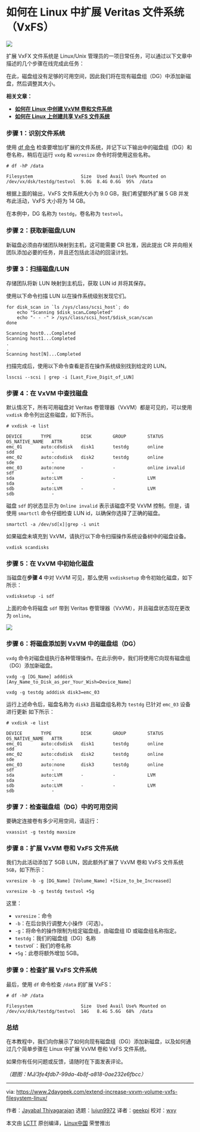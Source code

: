 [#]: subject: "How to Extend Veritas File System (VxFS) in Linux"
[#]: via: "https://www.2daygeek.com/extend-increase-vxvm-volume-vxfs-filesystem-linux/"
[#]: author: "Jayabal Thiyagarajan https://www.2daygeek.com/author/jayabal/"
[#]: collector: "lujun9972"
[#]: translator: "geekpi"
[#]: reviewer: "wxy"
[#]: publisher: "wxy"
[#]: url: "https://linux.cn/article-16199-1.html"

如何在 Linux 中扩展 Veritas 文件系统（VxFS）
======

![][0]

扩展 VxFX 文件系统是 Linux/Unix 管理员的一项日常任务，可以通过以下文章中描述的几个步骤在线完成此任务：

在此，磁盘组没有足够的可用空间，因此我们将在现有磁盘组（DG）中添加新磁盘，然后调整其大小。

**相关文章：**

  * **[如何在 Linux 中创建 VxVM 卷和文件系统][1]**
  * **[如何在 Linux 上创建共享 VxFS 文件系统][2]**

### 步骤 1：识别文件系统

使用 [df 命令][3] 检查要增加/扩展的文件系统，并记下以下输出中的磁盘组（DG）和卷名称，稍后在运行 `vxdg` 和 `vxresize` 命令时将使用这些名称。

```
# df -hP /data

Filesystem                  Size  Used Avail Use% Mounted on
/dev/vx/dsk/testdg/testvol  9.0G  8.4G 0.6G  95%  /data
```

根据上面的输出，VxFS 文件系统大小为 9.0 GB，我们希望额外扩展 5 GB 并发布此活动，VxFS 大小将为 14 GB。

在本例中，DG 名称为 `testdg`，卷名称为 `testvol`。

### 步骤 2：获取新磁盘/LUN

新磁盘必须由存储团队映射到主机，这可能需要 CR 批准，因此提出 CR 并向相关团队添加必要的任务，并且还包括此活动的回滚计划。

### 步骤 3：扫描磁盘/LUN

存储团队将新 LUN 映射到主机后，获取 LUN id 并将其保存。

使用以下命令扫描 LUN 以在操作系统级别发现它们。

```
for disk_scan in `ls /sys/class/scsi_host`; do 
    echo "Scanning $disk_scan…Completed"
    echo "- - -" > /sys/class/scsi_host/$disk_scan/scan
done
```

```
Scanning host0...Completed
Scanning host1...Completed
.
.
Scanning host[N]...Completed

```

扫描完成后，使用以下命令查看是否在操作系统级别找到给定的 LUN。

```
lsscsi --scsi | grep -i [Last_Five_Digit_of_LUN]
```

### 步骤 4：在 VxVM 中查找磁盘

默认情况下，所有可用磁盘对 Veritas 卷管理器（VxVM）都是可见的，可以使用 `vxdisk` 命令列出这些磁盘，如下所示。

```
# vxdisk -e list

DEVICE       TYPE           DISK        GROUP        STATUS               OS_NATIVE_NAME   ATTR
emc_01       auto:cdsdisk   disk1       testdg       online               sdd              -
emc_02       auto:cdsdisk   disk2       testdg       online               sde              -
emc_03       auto:none      -           -            online invalid       sdf              -
sda          auto:LVM       -           -            LVM                  sda              -
sdb          auto:LVM       -           -            LVM                  sdb              -
```

磁盘 `sdf` 的状态显示为 `Online invalid` 表示该磁盘不受 VxVM 控制。但是，请使用 `smartctl` 命令仔细检查 LUN id，以确保你选择了正确的磁盘。

```
smartctl -a /dev/sd[x]|grep -i unit
```

如果磁盘未填充到 VxVM，请执行以下命令扫描操作系统设备树中的磁盘设备。

```
vxdisk scandisks
```

### 步骤 5：在 VxVM 中初始化磁盘

当磁盘在**步骤 4** 中对 VxVM 可见，那么使用 `vxdisksetup` 命令初始化磁盘，如下所示：

```
vxdisksetup -i sdf
```

上面的命令将磁盘 `sdf` 带到 Veritas 卷管理器（VxVM），并且磁盘状态现在更改为 `online`。

![][4]

### 步骤 6：将磁盘添加到 VxVM 中的磁盘组（DG）

`vxdg` 命令对磁盘组执行各种管理操作。在此示例中，我们将使用它向现有磁盘组（DG）添加新磁盘。

```
vxdg -g [DG_Name] adddisk [Any_Name_to_Disk_as_per_Your_Wish=Device_Name]
```

```
vxdg -g testdg adddisk disk3=emc_03
```

运行上述命令后，磁盘名称为 `disk3` 且磁盘组名称为 `testdg` 已针对 `emc_03` 设备进行更新 如下所示：

```
# vxdisk -e list

DEVICE       TYPE           DISK        GROUP        STATUS               OS_NATIVE_NAME   ATTR
emc_01       auto:cdsdisk   disk1       testdg       online               sdd              -
emc_02       auto:cdsdisk   disk2       testdg       online               sde              -
emc_03       auto:none      disk3       testdg       online               sdf              -
sda          auto:LVM       -           -            LVM                  sda              -
sdb          auto:LVM       -           -            LVM                  sdb              -
```

### 步骤 7：检查磁盘组（DG）中的可用空间

要确定连接卷有多少可用空间，请运行：

```
vxassist -g testdg maxsize
```

### 步骤 8：扩展 VxVM 卷和 VxFS 文件系统

我们为此活动添加了 5GB LUN，因此额外扩展了 VxVM 卷和 VxFS 文件系统 `5GB`，如下所示：

```
vxresize -b -g [DG_Name] [Volume_Name] +[Size_to_be_Increased]
```

```
vxresize -b -g testdg testvol +5g
```

这里：

  * `vxresize`：命令
  * `-b`：在后台执行调整大小操作（可选）。
  * `-g`：将命令的操作限制为给定磁盘组，由磁盘组 ID 或磁盘组名称指定。
  * `testdg`：我们的磁盘组（DG）名称
  * `test`vol`：我们的卷名称
  * `+5g`：此卷将额外增加 5GB。

### 步骤 9：检查扩展 VxFS 文件系统

最后，使用 `df` 命令检查 `/data` 的扩展 VxFS：

```
# df -hP /data

Filesystem                  Size  Used Avail Use% Mounted on
/dev/vx/dsk/testdg/testvol  14G   8.4G 5.6G  68%  /data
```

### 总结

在本教程中，我们向你展示了如何向现有磁盘组（DG）添加新磁盘，以及如何通过几个简单步骤在 Linux 中扩展 VxVM 卷和 VxFS 文件系统。

如果你有任何问题或反馈，请随时在下面发表评论。

*（题图：MJ/3fe4fdb7-99da-4b8f-a818-0ae232e6fbcc）*

--------------------------------------------------------------------------------

via: https://www.2daygeek.com/extend-increase-vxvm-volume-vxfs-filesystem-linux/

作者：[Jayabal Thiyagarajan][a]
选题：[lujun9972][b]
译者：[geekpi](https://github.com/geekpi)
校对：[wxy](https://github.com/wxy)

本文由 [LCTT](https://github.com/LCTT/TranslateProject) 原创编译，[Linux中国](https://linux.cn/) 荣誉推出

[a]: https://www.2daygeek.com/author/jayabal/
[b]: https://github.com/lujun9972
[1]: https://www.2daygeek.com/create-vxvm-volume-vxfs-filesystem-linux/
[2]: https://www.2daygeek.com/create-veritas-shared-vxfs-file-system-linux/
[3]: https://www.2daygeek.com/linux-check-disk-space-usage-df-command/
[4]: https://www.2daygeek.com/wp-content/uploads/2023/07/extend-increase-vxvm-volume-vxfs-filesystem-linux-1024x201.jpg
[0]: https://img.linux.net.cn/data/attachment/album/202309/17/095154jxqizcscc3xjuzrl.jpg